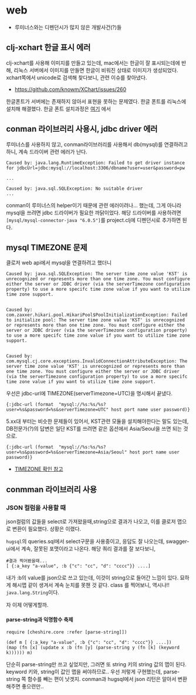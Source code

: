 # web

* 루미너스와는 디펜던시가 많지 않은 개발사건\(?\)들

## clj-xchart 한글 표시 에러

clj-xchart를 사용해 이미지를 만들고 있는데, mac에서는 한글이 잘 표시되는데에 반해, 리눅스 서버에서 이미지를 만들면 
한글이 비워진 상태로 이미지가 생성되었다.
xchart쪽에서 unicode로 검색해 찾다보니, 관련 이슈를 찾아냈다.

- https://github.com/knowm/XChart/issues/260

한글폰트가 서버에는 존재하지 않아서 표현을 못하는 문제였다.
한글 폰트를 리눅스에 설치해 해결했다. 한글 폰트 설치과정은 [여기](https://dalzony.gitbook.io/til/util#undefined) 에서

## conman 라이브러리 사용시, jdbc driver 에러

루미너스를 사용하지 않고, conman라이브러리를 사용해서 db\(mysql\)를 연결하려고 하니, 계속 드라이버 관련 에러가 난다.

```text
Caused by: java.lang.RuntimeException: Failed to get driver instance for jdbcUrl=jdbc:mysql://localhost:3306/dbname?user=user&password=pw

...

Caused by: java.sql.SQLException: No suitable driver
...
```

conman이 루미너스의 helper이기 때문에 관련 에러이려나... 했는데, 그게 아니라 mysql을 쓰려면 jdbc 드라이버가 필요한 까닭이었다. 해당 드라이버를 사용하려면 `[mysql/mysql-connector-java "6.0.5"]`를 project.clj에 디펜던시로 추가하면 된다.

## mysql TIMEZONE 문제

클로저 web api에서 mysql을 연결하려고 했더니

```text
Caused by: java.sql.SQLException: The server time zone value 'KST' is unrecognized or represents more than one time zone. You must configure either the server or JDBC driver (via the serverTimezone configuration property) to use a more specifc time zone value if you want to utilize time zone support.


Caused by: com.zaxxer.hikari.pool.HikariPool$PoolInitializationException: Failed to initialize pool: The server time zone value 'KST' is unrecognized or represents more than one time zone. You must configure either the server or JDBC driver (via the serverTimezone configuration property) to use a more specifc time zone value if you want to utilize time zone support.


Caused by: com.mysql.cj.core.exceptions.InvalidConnectionAttributeException: The server time zone value 'KST' is unrecognized or represents more than one time zone. You must configure either the server or JDBC driver (via the serverTimezone configuration property) to use a more specifc time zone value if you want to utilize time zone support.
```

우선은 jdbc-url에 TIMEZONE\(serverTimezone=UTC\)을 명시해서 끝냈다.

```text
{:jdbc-url (format  "mysql://%s:%s/%s?user=%s&password=%s&serverTimezone=UTC" host port name user password)}
```

5.xx대 부터는 비슷한 문제들이 있어서, KST관련 모듈을 설치해야한다는 말도 있는데, DB전문가\(?\)의 답변은 일단 KST를 쓰려면 같은 옵션에서 Asia/Seoul을 쓰면 되는 것으로.

```text
{:jdbc-url (format  "mysql://%s:%s/%s?user=%s&password=%s&serverTimezone=Asia/Seoul" host port name user password)}
```

* [TIMEZONE 확인 참고](https://dalzony.gitbook.io/til/db/mysql#timzone)

## conmman 라이브러리 사용

### JSON 컬럼을 사용할 때

json컬럼의 값들을 select로 가져왔을때,string으로 결과가 나오고, 이를 클로저 맵으로 변환이 필요했다. 상황은 이랬다.

`hugsql`의 queries.sql에서 select구문을 사용중이고, 응답도 잘 나오는데, swagger-ui에서 계속, 잘못된 포맷이라고 나온다. 해당 쿼리 결과를 잘 보다보니,

```text
#결과 찍어봤을때...
[ {:a_key "a-value", :b {"c": "cc", "d": "cccc"}} ....]
```

내가 :b의 value를 json으로 쓰고 있는데, 이것이 string으로 들어간 느낌이 있다. 묘하게 해시맵 같이 생겨서 계속 눈치를 못챈 것 같다. class 를 찍어보니, 역시나!! `java.lang.String`이다.

자 이제 어떻게할까.

#### parse-string과 익명함수 축제

```text
require [cheshire.core :refer [parse-string]])

(def m [ {:a_key "a-value", :b {"c": "cc", "d": "cccc"}} ....])
(map (fn [x] (update x :b (fn [y] (parse-string y (fn [k] (keyword k)))))) m)
```

단순히 parse-string만 쓰고 싶었지만, 그러면 또 string 키의 string 값의 맵이 된다. keyword 키와, string이 값인 맵을 써야하므로.. 우선 저렇게 구현했는데, parse-string 쪽 함수를 빼는 편이 낫겟지. conman과 hugsql에서 json 리턴은 알아서 변환해주면 좋으련만..

